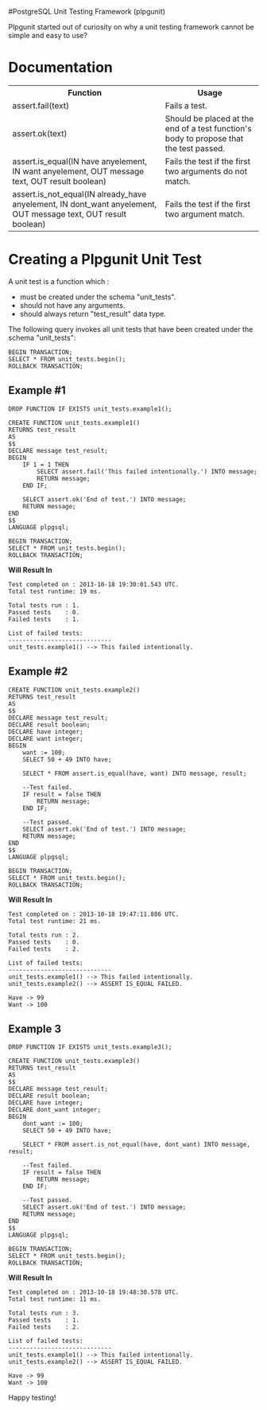 #PostgreSQL Unit Testing Framework (plpgunit)

Plpgunit started out of curiosity on why a unit testing framework cannot be simple and easy to use?

# Documentation

<table>
  <tr>
    <th>
      Function
    </th>
    <th>
      Usage
    </th>
  </tr>
  <tr>
    <td>
      assert.fail(text)
    </td>
    <td>
      Fails a test.
    </td>
  </tr>
  <tr>
    <td>
      assert.ok(text)
    </td>
    <td>
      Should be placed at the end of a test function's body to propose that the test passed.
    </td>
  </tr>
  <tr>
    <td>
      assert.is_equal(IN have anyelement, IN want anyelement, OUT message text, OUT result boolean)
    </td>
    <td>
      Fails the test if the first two arguments do not match.
    </td>
  </tr>
  <tr>
    <td>
      assert.is_not_equal(IN already_have anyelement, IN dont_want anyelement, OUT message text, OUT result boolean)
    </td>
    <td>
      Fails the test if the first two argument match.
    </td>
  </tr>
</table>

# Creating a Plpgunit Unit Test 

A unit test is a function which : 
* must be created under the schema "unit_tests".
* should not have any arguments.
* should always return "test_result" data type.

The following query invokes all unit tests that have been created under the schema "unit_tests":

	BEGIN TRANSACTION;
	SELECT * FROM unit_tests.begin();
	ROLLBACK TRANSACTION;

## Example #1

	DROP FUNCTION IF EXISTS unit_tests.example1();

	CREATE FUNCTION unit_tests.example1()
	RETURNS test_result
	AS
	$$
	DECLARE message test_result;
	BEGIN
		IF 1 = 1 THEN
			SELECT assert.fail('This failed intentionally.') INTO message;
			RETURN message;
		END IF;

		SELECT assert.ok('End of test.') INTO message;	
		RETURN message;	
	END
	$$
	LANGUAGE plpgsql;

	BEGIN TRANSACTION;
	SELECT * FROM unit_tests.begin();
	ROLLBACK TRANSACTION;

**Will Result In**

	Test completed on : 2013-10-18 19:30:01.543 UTC. 
	Total test runtime: 19 ms.

	Total tests run : 1.
	Passed tests    : 0.
	Failed tests    : 1.

	List of failed tests:
	-----------------------------
	unit_tests.example1() --> This failed intentionally.

## Example #2

	CREATE FUNCTION unit_tests.example2()
	RETURNS test_result
	AS
	$$
	DECLARE message test_result;
	DECLARE result boolean;
	DECLARE have integer;
	DECLARE want integer;
	BEGIN
		want := 100;
		SELECT 50 + 49 INTO have;

		SELECT * FROM assert.is_equal(have, want) INTO message, result;

		--Test failed.
		IF result = false THEN
			RETURN message;
		END IF;
		
		--Test passed.
		SELECT assert.ok('End of test.') INTO message;	
		RETURN message;	
	END
	$$
	LANGUAGE plpgsql;

	BEGIN TRANSACTION;
	SELECT * FROM unit_tests.begin();
	ROLLBACK TRANSACTION;

**Will Result In**

	Test completed on : 2013-10-18 19:47:11.886 UTC. 
	Total test runtime: 21 ms.

	Total tests run : 2.
	Passed tests    : 0.
	Failed tests    : 2.

	List of failed tests:
	-----------------------------
	unit_tests.example1() --> This failed intentionally.
	unit_tests.example2() --> ASSERT IS_EQUAL FAILED.

	Have -> 99
	Want -> 100

## Example 3

	DROP FUNCTION IF EXISTS unit_tests.example3();

	CREATE FUNCTION unit_tests.example3()
	RETURNS test_result
	AS
	$$
	DECLARE message test_result;
	DECLARE result boolean;
	DECLARE have integer;
	DECLARE dont_want integer;
	BEGIN
		dont_want := 100;
		SELECT 50 + 49 INTO have;

		SELECT * FROM assert.is_not_equal(have, dont_want) INTO message, result;

		--Test failed.
		IF result = false THEN
			RETURN message;
		END IF;
		
		--Test passed.
		SELECT assert.ok('End of test.') INTO message;	
		RETURN message;	
	END
	$$
	LANGUAGE plpgsql;

	BEGIN TRANSACTION;
	SELECT * FROM unit_tests.begin();
	ROLLBACK TRANSACTION;

**Will Result In**

	Test completed on : 2013-10-18 19:48:30.578 UTC. 
	Total test runtime: 11 ms.

	Total tests run : 3.
	Passed tests    : 1.
	Failed tests    : 2.

	List of failed tests:
	-----------------------------
	unit_tests.example1() --> This failed intentionally.
	unit_tests.example2() --> ASSERT IS_EQUAL FAILED.

	Have -> 99
	Want -> 100


Happy testing!